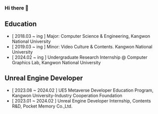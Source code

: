 ### Hi there 👋

<!--
**liebenholz/liebenholz** is a ✨ _special_ ✨ repository because its `README.md` (this file) appears on your GitHub profile.

Here are some ideas to get you started:

- 🔭 I’m currently working on ...
- 🌱 I’m currently learning ...
- 👯 I’m looking to collaborate on ...
- 🤔 I’m looking for help with ...
- 💬 Ask me about ...
- 📫 How to reach me: ...
- 😄 Pronouns: ...
- ⚡ Fun fact: ...
-->
## Education
- [ 2018.03 ~ ing ] Major: Computer Science & Engineering, Kangwon National University
- [ 2019.03 ~ ing ] Minor: Video Culture & Contents. Kangwon National University
- [ 2024.02 ~ ing ] Undergraduate Research Internship @ Computer Graphics Lab, Kangwon National University

## Unreal Engine Developer
- [ 2023.08 ~ 2024.02 ] UE5 Metaverse Developer Education Program, Kangwon University-Industry Cooperation Foundation 
- [ 2023.01 ~ 2024.02 ] Unreal Engine Developer Internship, Contents R&D, Pocket Memory Co.,Ltd.
